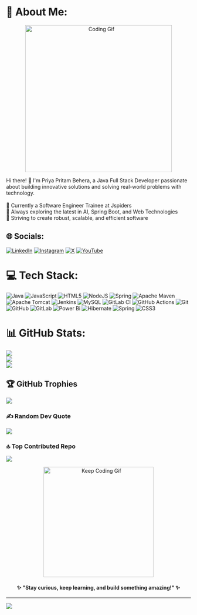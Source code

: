 # 💫 About Me:
<p align="center">
    <img src="https://media.giphy.com/media/qgQUggAC3Pfv687qPC/giphy.gif" width="400" alt="Coding Gif"/>
</p>
Hi there! 👋 I'm Priya Pritam Behera, a Java Full Stack Developer passionate about building innovative solutions and solving real-world problems with technology.<br><br>🔭 Currently a Software Engineer Trainee at Jspiders<br>🌱 Always exploring the latest in AI, Spring Boot, and Web Technologies<br>🚀 Striving to create robust, scalable, and efficient software<br>


## 🌐 Socials:
[![LinkedIn](https://img.shields.io/badge/LinkedIn-%230077B5.svg?logo=linkedin&logoColor=white)](https://linkedin.com/in/priyapritam) [![Instagram](https://img.shields.io/badge/Instagram-%23E4405F.svg?logo=Instagram&logoColor=white)](https://instagram.com/mr_priya_pritam) [![X](https://img.shields.io/badge/X-black.svg?logo=X&logoColor=white)](https://x.com/PriyaPritam03) [![YouTube](https://img.shields.io/badge/YouTube-%23FF0000.svg?logo=YouTube&logoColor=white)](https://youtube.com/@p2music73) 

# 💻 Tech Stack:
![Java](https://img.shields.io/badge/java-%23ED8B00.svg?style=for-the-badge&logo=openjdk&logoColor=white) ![JavaScript](https://img.shields.io/badge/javascript-%23323330.svg?style=for-the-badge&logo=javascript&logoColor=%23F7DF1E) ![HTML5](https://img.shields.io/badge/html5-%23E34F26.svg?style=for-the-badge&logo=html5&logoColor=white) ![NodeJS](https://img.shields.io/badge/node.js-6DA55F?style=for-the-badge&logo=node.js&logoColor=white) ![Spring](https://img.shields.io/badge/spring-%236DB33F.svg?style=for-the-badge&logo=spring&logoColor=white) ![Apache Maven](https://img.shields.io/badge/Apache%20Maven-C71A36?style=for-the-badge&logo=Apache%20Maven&logoColor=white) ![Apache Tomcat](https://img.shields.io/badge/apache%20tomcat-%23F8DC75.svg?style=for-the-badge&logo=apache-tomcat&logoColor=black) ![Jenkins](https://img.shields.io/badge/jenkins-%232C5263.svg?style=for-the-badge&logo=jenkins&logoColor=white) ![MySQL](https://img.shields.io/badge/mysql-4479A1.svg?style=for-the-badge&logo=mysql&logoColor=white) ![GitLab CI](https://img.shields.io/badge/gitlab%20CI-%23181717.svg?style=for-the-badge&logo=gitlab&logoColor=white) ![GitHub Actions](https://img.shields.io/badge/github%20actions-%232671E5.svg?style=for-the-badge&logo=githubactions&logoColor=white) ![Git](https://img.shields.io/badge/git-%23F05033.svg?style=for-the-badge&logo=git&logoColor=white) ![GitHub](https://img.shields.io/badge/github-%23121011.svg?style=for-the-badge&logo=github&logoColor=white) ![GitLab](https://img.shields.io/badge/gitlab-%23181717.svg?style=for-the-badge&logo=gitlab&logoColor=white) ![Power Bi](https://img.shields.io/badge/power_bi-F2C811?style=for-the-badge&logo=powerbi&logoColor=black) ![Hibernate](https://img.shields.io/badge/Hibernate-59666C?style=for-the-badge&logo=Hibernate&logoColor=white) ![Spring](https://img.shields.io/badge/spring-%236DB33F.svg?style=for-the-badge&logo=spring&logoColor=white) ![CSS3](https://img.shields.io/badge/css3-%231572B6.svg?style=for-the-badge&logo=css3&logoColor=white)
# 📊 GitHub Stats:
![](https://github-readme-stats.vercel.app/api?username=priyapritam&theme=default&hide_border=false&include_all_commits=false&count_private=false)<br/>
![](https://github-readme-streak-stats.herokuapp.com/?user=priyapritam&theme=default&hide_border=false)<br/>
![](https://github-readme-stats.vercel.app/api/top-langs/?username=priyapritam&theme=default&hide_border=false&include_all_commits=false&count_private=false&layout=compact)

## 🏆 GitHub Trophies
![](https://github-profile-trophy.vercel.app/?username=priyapritam&theme=default&no-frame=false&no-bg=true&margin-w=4)

### ✍️ Random Dev Quote
![](https://quotes-github-readme.vercel.app/api?type=horizontal&theme=light)

### 🔝 Top Contributed Repo
![](https://github-contributor-stats.vercel.app/api?username=priyapritam&limit=5&theme=default&combine_all_yearly_contributions=true)

<p align="center">
    <img src="https://media.giphy.com/media/3o85xIO33l7RlmLR4I/giphy.gif" width="300" alt="Keep Coding Gif">
</p>

<h4 align="center">✨ "Stay curious, keep learning, and build something amazing!" ✨</h4>

---

[![](https://visitcount.itsvg.in/api?id=priyapritam&icon=0&color=0)](https://visitcount.itsvg.in)

<!-- Proudly created with GPRM ( https://gprm.itsvg.in ) -->
